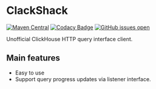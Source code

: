 # ClackShack

[![Maven Central](https://img.shields.io/maven-central/v/com.ethlo.clackshack/clackshack.svg)](https://search.maven.org/artifact/com.ethlo.clackshack/clackshack)
[![Codacy Badge](https://app.codacy.com/project/badge/Grade/2291d61125f44037b92f56893d13fe49)](https://www.codacy.com/gh/ethlo/clackshack/dashboard?utm_source=github.com&amp;utm_medium=referral&amp;utm_content=ethlo/clackshack&amp;utm_campaign=Badge_Grade)
[![GitHub issues open](https://img.shields.io/github/issues/ethlo/clackshack.svg)](https://github.com/ethlo/jsons2xsd/issues)

Unofficial ClickHouse HTTP query interface client.

## Main features

* Easy to use
* Support query progress updates via listener interface.

